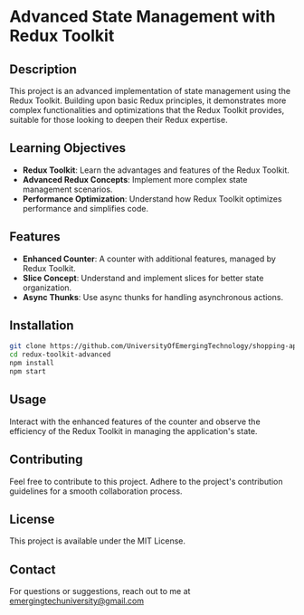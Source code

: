 # Advanced State Management with Redux Toolkit

## Description
This project is an advanced implementation of state management using the Redux Toolkit. Building upon basic Redux principles, it demonstrates more complex functionalities and optimizations that the Redux Toolkit provides, suitable for those looking to deepen their Redux expertise.

## Learning Objectives
- **Redux Toolkit**: Learn the advantages and features of the Redux Toolkit.
- **Advanced Redux Concepts**: Implement more complex state management scenarios.
- **Performance Optimization**: Understand how Redux Toolkit optimizes performance and simplifies code.

## Features
- **Enhanced Counter**: A counter with additional features, managed by Redux Toolkit.
- **Slice Concept**: Understand and implement slices for better state organization.
- **Async Thunks**: Use async thunks for handling asynchronous actions.

## Installation
```bash
git clone https://github.com/UniversityOfEmergingTechnology/shopping-app-with-redux.git
cd redux-toolkit-advanced
npm install
npm start
```

## Usage
Interact with the enhanced features of the counter and observe the efficiency of the Redux Toolkit in managing the application's state.

## Contributing
Feel free to contribute to this project. Adhere to the project's contribution guidelines for a smooth collaboration process.

## License
This project is available under the MIT License.

## Contact
For questions or suggestions, reach out to me at emergingtechuniversity@gmail.com
